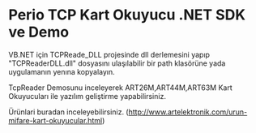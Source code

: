 # Perio TCP Kart Okuyucu .NET SDK ve Demo

VB.NET için TCPReade_DLL projesinde dll derlemesini yapıp "TCPReaderDLL.dll" dosyasını ulaşılabilir bir path klasörüne yada uygulamanın yenına kopyalayın.

TcpReader Demosunu inceleyerek ART26M,ART44M,ART63M Kart Okuyucuları ile yazılım geliştirme yapabilirsiniz. 

Ürünlari buradan inceleyebilirsiniz. (http://www.artelektronik.com/urun-mifare-kart-okuyucular.html)